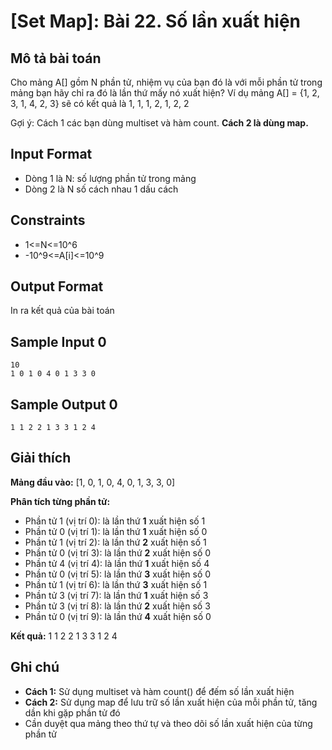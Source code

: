 # [Set Map]: Bài 22. Số lần xuất hiện

## Mô tả bài toán

Cho mảng A[] gồm N phần tử, nhiệm vụ của bạn đó là với mỗi phần tử trong mảng bạn hãy chỉ ra đó là lần thứ mấy nó xuất hiện? Ví dụ mảng A[] = {1, 2, 3, 1, 4, 2, 3} sẽ có kết quả là 1, 1, 1, 2, 1, 2, 2

Gợi ý: Cách 1 các bạn dùng multiset và hàm count. **Cách 2 là dùng map.**

## Input Format

- Dòng 1 là N: số lượng phần tử trong mảng
- Dòng 2 là N số cách nhau 1 dấu cách

## Constraints

- 1<=N<=10^6
- -10^9<=A[i]<=10^9

## Output Format

In ra kết quả của bài toán

## Sample Input 0

```
10
1 0 1 0 4 0 1 3 3 0
```

## Sample Output 0

```
1 1 2 2 1 3 3 1 2 4
```

## Giải thích

**Mảng đầu vào:** [1, 0, 1, 0, 4, 0, 1, 3, 3, 0]

**Phân tích từng phần tử:**
- Phần tử 1 (vị trí 0): là lần thứ **1** xuất hiện số 1
- Phần tử 0 (vị trí 1): là lần thứ **1** xuất hiện số 0
- Phần tử 1 (vị trí 2): là lần thứ **2** xuất hiện số 1
- Phần tử 0 (vị trí 3): là lần thứ **2** xuất hiện số 0
- Phần tử 4 (vị trí 4): là lần thứ **1** xuất hiện số 4
- Phần tử 0 (vị trí 5): là lần thứ **3** xuất hiện số 0
- Phần tử 1 (vị trí 6): là lần thứ **3** xuất hiện số 1
- Phần tử 3 (vị trí 7): là lần thứ **1** xuất hiện số 3
- Phần tử 3 (vị trí 8): là lần thứ **2** xuất hiện số 3
- Phần tử 0 (vị trí 9): là lần thứ **4** xuất hiện số 0

**Kết quả:** 1 1 2 2 1 3 3 1 2 4

## Ghi chú

- **Cách 1:** Sử dụng multiset và hàm count() để đếm số lần xuất hiện
- **Cách 2:** Sử dụng map để lưu trữ số lần xuất hiện của mỗi phần tử, tăng dần khi gặp phần tử đó
- Cần duyệt qua mảng theo thứ tự và theo dõi số lần xuất hiện của từng phần tử